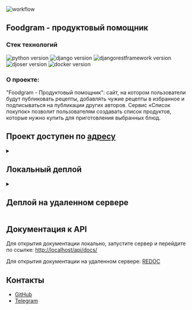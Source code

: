 ![workflow](https://github.com/ozzimyt/foodgram-project-react/actions/workflows/foodgram_workflow.yml/badge.svg)
 
## Foodgram - продуктовый помощник

### Стек технологий

![python version](https://img.shields.io/badge/Python-3.7-green)
![django version](https://img.shields.io/badge/Django-3.2-green)
![djangorestframework version](https://img.shields.io/badge/DRF-3.12-green)
![djoser version](https://img.shields.io/badge/Djoser-2.1.0-green)
![docker version](https://img.shields.io/badge/Docker-3-green)

### О проекте:

"Foodgram - Продуктовый помощник": сайт, на котором пользователи будут публиковать рецепты, добавлять чужие рецепты в избранное и подписываться на публикации других авторов. Сервис «Список покупок» позволит пользователям создавать список продуктов, которые нужно купить для приготовления выбранных блюд.

## Проект доступен по [адресу](http://51.250.84.194)

<details>
<summary><h2>Локальный деплой</h2></summary>

### *Клонируйте репозиторий:*
```
https://github.com/ozzimyt/foodgram-project-react
```

### *Установите и активируйте виртуальное окружение:*
Win:
```
python -m venv venv
. venv/Scripts/activate
```

Mac/linux:
```
python3 -m venv venv
source venv/bin/activate
```

### *Установите зависимости из файла requirements.txt:*
```
pip install -r requirements.txt
```

### *Перейдите в директорию с файлом manage.py, создайте и примените миграции:*
Win
```
cd backend/
python manage.py makemigrations
python manage.py migrate
```

Mac/Linux
```
cd backend/
python3 manage.py makemigrations
python3 manage.py migrate
```

### *Создайте суперпользователя :*
Win
```
python manage.py createsuperuser
```

Mac/linux
```
python3 manage.py createsuperuser
```

### *Запустите сервер:*
Win
```
python manage.py runserver
```

Mac/linux
```
python3 manage.py runserver
```

### *Запуск в Docker*

В папке **infra** создайте файл **.env** и заполните его в соответствии с нижеуказанным:
```
DB_ENGINE=django.db.backends.postgresql
DB_NAME=postgres
POSTGRES_USER=postgres
POSTGRES_PASSWORD=postgres
DB_HOST=db
DB_PORT=5432
SECRET_KEY=your
DEBUG=False         # Или True для возможности отображение DEBUG-информации
ALLOWED_HOSTS='*'
DEBUG_SQLITE=True   # Или False для выбора PostgreSQL
```
далее в папке **infra** выполнить команды:
```
docker compose up -d --build
```

После создания и запуска контйнеров зайти в контейнер с бэкэндом и выполнить команды:  
```
docker compose exec backend python manage.py makemigrations
docker compose exec backend python manage.py migrate
docker compose exec backend python manage.py collectstatic --no-input
docker compose exec backend python manage.py json_to_db.py
docker compose exec backend python manage.py createsuperuser
```

</details>


<details>
<summary><h2>Деплой на удаленном сервере</h2></summary>

### *Подготовка сервера*

Аутентифицируйтесь на удаленном сервере:
```ssh <username>@<hostname>```

Обновите пакеты:
```
sudo apt update
sudo apt upgrade -y
```

Установите Docker:

```sudo apt install docker.io```

Установите Docker-compose:
```
sudo curl -L "https://github.com/docker/compose/releases/download/1.29.2/docker-compose-$(uname -s)-$(uname -m)" -o /usr/local/bin/docker-compose
sudo chmod +x /usr/local/bin/docker-compose
```


Скопируйте файлы конфигурации:
```
scp docker-compose.yml <username>@<host>:/home/<username>/docker-compose.yml
scp nginx.conf <username>@<host>:/home/<username>/nginx.conf
```

Создайте суперпользователя:
```
sudo docker-compose exec -T backend python manage.py createsuperuser
```

### *...profit !*

</details>

## Документация к API   

Для открытия документации локально, запустите сервер и перейдите по ссылке:
[http://localhost/api/docs/](http://localhost/api/docs/) 

Для открытия документации на удаленном сервере: [REDOC](http://51.250.84.194/api/docs/)

## Контакты

- [GitHub](https://github.com/ozzimyt)
- [Telegram](https://t.me/Aleksandr_Zimin)
